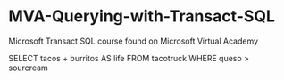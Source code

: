 # MVA-Querying-with-Transact-SQL
Microsoft Transact SQL course found on Microsoft Virtual Academy

SELECT tacos + burritos AS life
FROM tacotruck
WHERE queso > sourcream
